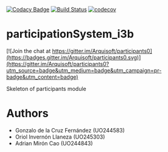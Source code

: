 [![Codacy Badge](https://api.codacy.com/project/badge/Grade/e68b80a28ad3418fbf3539dd8630409c)](https://www.codacy.com/app/OriolInvernonLlaneza/participationSystem_i3b?utm_source=github.com&amp;utm_medium=referral&amp;utm_content=Arquisoft/participationSystem_i3b&amp;utm_campaign=Badge_Grade)
[![Build Status](https://travis-ci.org/Arquisoft/participationSystem_i3b.svg?branch=master)](https://travis-ci.org/Arquisoft/participationSystem_i3b)
[![codecov](https://codecov.io/gh/Arquisoft/participantionSystem_i3b/branch/master/graph/badge.svg)](https://codecov.io/gh/Arquisoft/participationSystem_i3b)


# participationSystem_i3b

[![Join the chat at https://gitter.im/Arquisoft/participants0](https://badges.gitter.im/Arquisoft/participants0.svg)](https://gitter.im/Arquisoft/participants0?utm_source=badge&utm_medium=badge&utm_campaign=pr-badge&utm_content=badge)

Skeleton of participants module

# Authors

* Gonzalo de la Cruz Fernández (UO244583)
* Oriol Invernón Llaneza (UO245303)
* Adrian Mirón Cao (UO244843)
